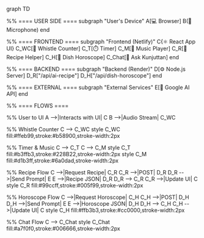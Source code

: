 graph TD

%% ==== USER SIDE ====
subgraph "User's Device"
    A[💻 Browser]
    B(🎤 Microphone)
end

%% ==== FRONTEND ====
subgraph "Frontend (Netlify)"
    C{⚛️ React App UI}
    C_WC[🎯 Whistle Counter]
    C_T[⏱️ Timer]
    C_M[🎵 Music Player]
    C_R[🥗 Recipe Helper]
    C_H[🔮 Dish Horoscope]
    C_Chat[💬 Ask Kunjuttan]
end

%% ==== BACKEND ====
subgraph "Backend (Render)"
    D[⚙️ Node.js Server]
    D_R["/api/ai-recipe"]
    D_H["/api/dish-horoscope"]
end

%% ==== EXTERNAL ====
subgraph "External Services"
    E[🧠 Google AI API]
end

%% ==== FLOWS ====

%% User to UI
A -->|Interacts with UI| C
B -->|Audio Stream| C_WC

%% Whistle Counter
C --> C_WC
style C_WC fill:#ffeb99,stroke:#b58900,stroke-width:2px

%% Timer & Music
C --> C_T
C --> C_M
style C_T fill:#b3ffb3,stroke:#228B22,stroke-width:2px
style C_M fill:#d1b3ff,stroke:#6a0dad,stroke-width:2px

%% Recipe Flow
C -->|Request Recipe| C_R
C_R -->|POST| D_R
D_R -->|Send Prompt| E
E -->|Recipe JSON| D_R
D_R --> C_R
C_R -->|Update UI| C
style C_R fill:#99ccff,stroke:#005f99,stroke-width:2px

%% Horoscope Flow
C -->|Request Horoscope| C_H
C_H -->|POST| D_H
D_H -->|Send Prompt| E
E -->|Horoscope JSON| D_H
D_H --> C_H
C_H -->|Update UI| C
style C_H fill:#ffb3b3,stroke:#cc0000,stroke-width:2px

%% Chat Flow
C --> C_Chat
style C_Chat fill:#a7f0f0,stroke:#006666,stroke-width:2px
